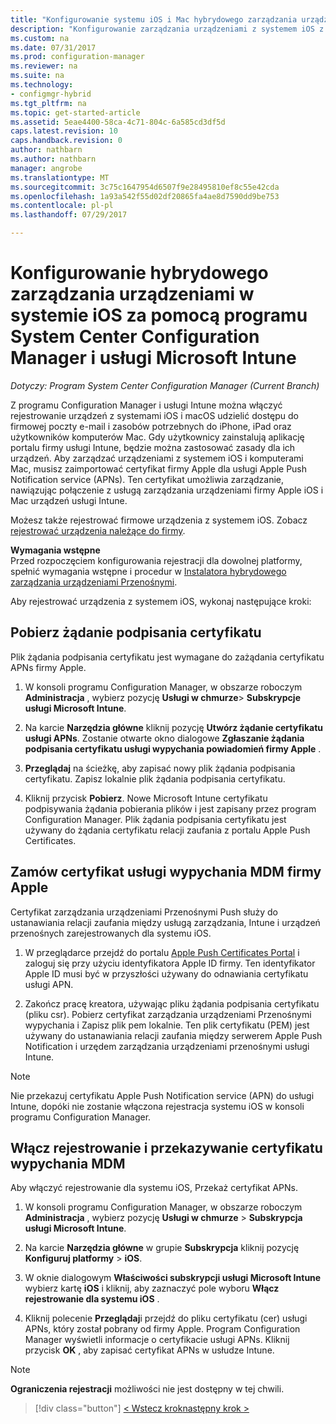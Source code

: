```yaml
---
title: "Konfigurowanie systemu iOS i Mac hybrydowego zarządzania urządzeniami za pomocą programu System Center Configuration Manager i Microsoft Intune | Dokumentacja firmy Microsoft"
description: "Konfigurowanie zarządzania urządzeniami z systemem iOS z programu System Center Configuration Manager i Microsoft Intune."
ms.custom: na
ms.date: 07/31/2017
ms.prod: configuration-manager
ms.reviewer: na
ms.suite: na
ms.technology:
- configmgr-hybrid
ms.tgt_pltfrm: na
ms.topic: get-started-article
ms.assetid: 5eae4400-58ca-4c71-804c-6a585cd3df5d
caps.latest.revision: 10
caps.handback.revision: 0
author: nathbarn
ms.author: nathbarn
manager: angrobe
ms.translationtype: MT
ms.sourcegitcommit: 3c75c1647954d6507f9e28495810ef8c55e42cda
ms.openlocfilehash: 1a93a542f55d02df20865fa4ae8d7590dd9be753
ms.contentlocale: pl-pl
ms.lasthandoff: 07/29/2017

---
```

# <a name="set-up-ios-hybrid-device-management-with-system-center-configuration-manager-and-microsoft-intune"></a>Konfigurowanie hybrydowego zarządzania urządzeniami w systemie iOS za pomocą programu System Center Configuration Manager i usługi Microsoft Intune

*Dotyczy: Program System Center Configuration Manager (Current Branch)*

Z programu Configuration Manager i usługi Intune można włączyć rejestrowanie urządzeń z systemami iOS i macOS udzielić dostępu do firmowej poczty e-mail i zasobów potrzebnych do iPhone, iPad oraz użytkowników komputerów Mac. Gdy użytkownicy zainstalują aplikację portalu firmy usługi Intune, będzie można zastosować zasady dla ich urządzeń. Aby zarządzać urządzeniami z systemem iOS i komputerami Mac, musisz zaimportować certyfikat firmy Apple dla usługi Apple Push Notification service (APNs). Ten certyfikat umożliwia zarządzanie, nawiązując połączenie z usługą zarządzania urządzeniami firmy Apple iOS i Mac urządzeń usługi Intune.  

 Możesz także rejestrować firmowe urządzenia z systemem iOS.  Zobacz [rejestrować urządzenia należące do firmy](enroll-company-owned-devices.md).  

**Wymagania wstępne**<br>
Przed rozpoczęciem konfigurowania rejestracji dla dowolnej platformy, spełnić wymagania wstępne i procedur w [Instalatora hybrydowego zarządzania urządzeniami Przenośnymi](setup-hybrid-mdm.md).

Aby rejestrować urządzenia z systemem iOS, wykonaj następujące kroki:  

## <a name="download-a-certificate-signing-request"></a>Pobierz żądanie podpisania certyfikatu
Plik żądania podpisania certyfikatu jest wymagane do zażądania certyfikatu APNs firmy Apple.  

1.  W konsoli programu Configuration Manager, w obszarze roboczym **Administracja** , wybierz pozycję **Usługi w chmurze**> **Subskrypcje usługi Microsoft Intune**.  

2.  Na karcie **Narzędzia główne** kliknij pozycję **Utwórz żądanie certyfikatu usługi APNs**. Zostanie otwarte okno dialogowe **Zgłaszanie żądania podpisania certyfikatu usługi wypychania powiadomień firmy Apple** .  

3.  **Przeglądaj** na ścieżkę, aby zapisać nowy plik żądania podpisania certyfikatu. Zapisz lokalnie plik żądania podpisania certyfikatu.  

4.  Kliknij przycisk **Pobierz**. Nowe Microsoft Intune certyfikatu podpisywania żądania pobierania plików i jest zapisany przez program Configuration Manager. Plik żądania podpisania certyfikatu jest używany do żądania certyfikatu relacji zaufania z portalu Apple Push Certificates.  

## <a name="request-an-mdm-push-certificate-from-apple"></a>Zamów certyfikat usługi wypychania MDM firmy Apple
Certyfikat zarządzania urządzeniami Przenośnymi Push służy do ustanawiania relacji zaufania między usługą zarządzania, Intune i urządzeń przenośnych zarejestrowanych dla systemu iOS.  

1.  W przeglądarce przejdź do portalu [Apple Push Certificates Portal](http://go.microsoft.com/fwlink/?LinkId=269844) i zaloguj się przy użyciu identyfikatora Apple ID firmy. Ten identyfikator Apple ID musi być w przyszłości używany do odnawiania certyfikatu usługi APN.  

2.  Zakończ pracę kreatora, używając pliku żądania podpisania certyfikatu (pliku csr). Pobierz certyfikat zarządzania urządzeniami Przenośnymi wypychania i Zapisz plik pem lokalnie. Ten plik certyfikatu (PEM) jest używany do ustanawiania relacji zaufania między serwerem Apple Push Notification i urzędem zarządzania urządzeniami przenośnymi usługi Intune.  

> [!NOTE]  
>  Nie przekazuj certyfikatu Apple Push Notification service (APN) do usługi Intune, dopóki nie zostanie włączona rejestracja systemu iOS w konsoli programu Configuration Manager.  

## <a name="enable-enrollment-and-upload-the-mdm-push-certificate"></a>Włącz rejestrowanie i przekazywanie certyfikatu wypychania MDM
Aby włączyć rejestrowanie dla systemu iOS, Przekaż certyfikat APNs.  

1.  W konsoli programu Configuration Manager, w obszarze roboczym **Administracja** , wybierz pozycję **Usługi w chmurze** > **Subskrypcja usługi Microsoft Intune**.  

2.  Na karcie **Narzędzia główne** w grupie **Subskrypcja** kliknij pozycję **Konfiguruj platformy** > **iOS**.  

3.  W oknie dialogowym **Właściwości subskrypcji usługi Microsoft Intune** wybierz kartę **iOS** i kliknij, aby zaznaczyć pole wyboru **Włącz rejestrowanie dla systemu iOS** .  
4.  Kliknij polecenie **Przeglądaj**i przejdź do pliku certyfikatu (cer) usługi APNs, który został pobrany od firmy Apple. Program Configuration Manager wyświetli informacje o certyfikacie usługi APNs. Kliknij przycisk **OK** , aby zapisać certyfikat APNs w usłudze Intune.  

> [!NOTE]
> **Ograniczenia rejestracji** możliwości nie jest dostępny w tej chwili. 

> [!div class="button"]
[< Wstecz krok](create-service-connection-point.md)[następny krok >  ](set-up-additional-management.md)

